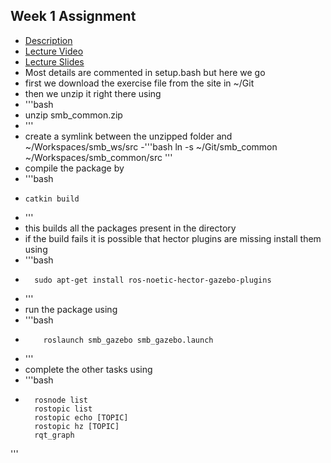 ## Week 1 Assignment
- <a href="https://ethz.ch/content/dam/ethz/special-interest/mavt/robotics-n-intelligent-systems/rsl-dam/ROS2021/lec1/Exercise%20Session%201.pdf">Description</a>
- <a href="https://www.youtube.com/watch?v=aL7zLnaEdAg">Lecture Video</a>
- <a href="https://ethz.ch/content/dam/ethz/special-interest/mavt/robotics-n-intelligent-systems/rsl-dam/ROS2021/lec1/ROS%20Course%20Slides%20Course%201.pdf">Lecture Slides</a>
- Most details are commented in setup.bash but here we go
- first we download the exercise file from the site in ~/Git 
- then we unzip it right there using
- '''bash
- unzip smb_common.zip
- '''
- create a symlink between the unzipped folder and ~/Workspaces/smb_ws/src 
-'''bash
        ln -s ~/Git/smb_common ~/Workspaces/smb_common/src
 '''
- compile the package by
-  '''bash
-     catkin build
-  '''
-  this builds all the packages present in the directory
-  if the build fails it is possible that hector plugins are missing install them using
-  '''bash
-       sudo apt-get install ros-noetic-hector-gazebo-plugins
-  '''
-  run the package using
-  '''bash
-         roslaunch smb_gazebo smb_gazebo.launch
-  '''
-  complete the other tasks using
-  '''bash
-       rosnode list
        rostopic list
        rostopic echo [TOPIC]
        rostopic hz [TOPIC]
        rqt_graph
'''
